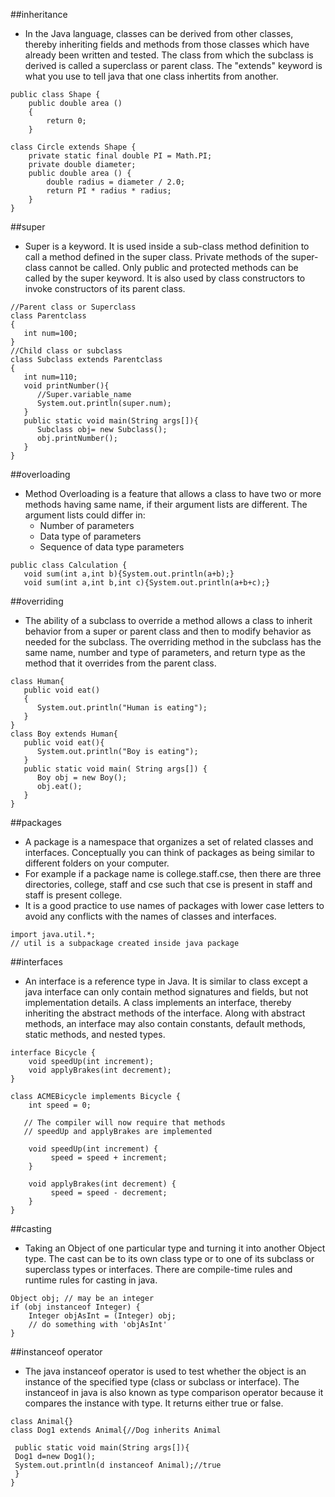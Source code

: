 ##inheritance

- In the Java language, classes can be derived from other classes, thereby inheriting fields and methods from those classes which have already been written and tested. The class from which the subclass is derived is called a superclass or parent class. The "extends" keyword is what you use to tell java that one class inhertits from another.

```
public class Shape {
    public double area ()
    {
        return 0;     
    }

class Circle extends Shape {                    
    private static final double PI = Math.PI;   
    private double diameter;                    
    public double area () {
        double radius = diameter / 2.0;
        return PI * radius * radius;
    }
}    
```

##super

- Super is a keyword. It is used inside a sub-class method definition to call a method defined in the super class. Private methods of the super-class cannot be called. Only public and protected methods can be called by the super keyword. It is also used by class constructors to invoke constructors of its parent class.

```
//Parent class or Superclass
class Parentclass
{
   int num=100;
}
//Child class or subclass
class Subclass extends Parentclass
{
   int num=110;
   void printNumber(){
      //Super.variable_name
      System.out.println(super.num);
   }
   public static void main(String args[]){
      Subclass obj= new Subclass();
      obj.printNumber();
   }
}
```

##overloading

- Method Overloading is a feature that allows a class to have two or more methods having same name, if their argument lists are different. The argument lists could differ in:
  - Number of parameters
  - Data type of parameters
  - Sequence of data type parameters

```
public class Calculation {
   void sum(int a,int b){System.out.println(a+b);}
   void sum(int a,int b,int c){System.out.println(a+b+c);}
```

##overriding

- The ability of a subclass to override a method allows a class to inherit behavior from a super or parent class and then to modify behavior as needed for the subclass. The overriding method in the subclass has the same name, number and type of parameters, and return type as the method that it overrides from the parent class.

```
class Human{
   public void eat()
   {
      System.out.println("Human is eating");
   }
}
class Boy extends Human{
   public void eat(){
      System.out.println("Boy is eating");
   }
   public static void main( String args[]) {
      Boy obj = new Boy();
      obj.eat();
   }
}
```

##packages

- A package is a namespace that organizes a set of related classes and interfaces. Conceptually you can think of packages as being similar to different folders on your computer.  
- For example if a package name is college.staff.cse, then there are three directories, college, staff and cse such that cse is present in staff and staff is present college.
- It is a good practice to use names of packages with lower case letters to avoid any conflicts with the names of classes and interfaces.

```
import java.util.*;
// util is a subpackage created inside java package
```

##interfaces

- An interface is a reference type in Java. It is similar to class except a java interface can only contain method signatures and fields, but not implementation details.  A class implements an interface, thereby inheriting the abstract methods of the interface. Along with abstract methods, an interface may also contain constants, default methods, static methods, and nested types.

```
interface Bicycle {
    void speedUp(int increment);
    void applyBrakes(int decrement);
}

class ACMEBicycle implements Bicycle {
    int speed = 0;

   // The compiler will now require that methods
   // speedUp and applyBrakes are implemented

    void speedUp(int increment) {
         speed = speed + increment;   
    }

    void applyBrakes(int decrement) {
         speed = speed - decrement;
    }
}
```

##casting

- Taking an Object of one particular type and turning it into another Object type.
The cast can be to its own class type or to one of its subclass or superclass types or interfaces. There are compile-time rules and runtime rules for casting in java.

```
Object obj; // may be an integer
if (obj instanceof Integer) {
	Integer objAsInt = (Integer) obj;
	// do something with 'objAsInt'
}
```

##instanceof operator

- The java instanceof operator is used to test whether the object is an instance of the specified type (class or subclass or interface). The instanceof in java is also known as type comparison operator because it compares the instance with type. It returns either true or false.

```
class Animal{}  
class Dog1 extends Animal{//Dog inherits Animal  

 public static void main(String args[]){  
 Dog1 d=new Dog1();  
 System.out.println(d instanceof Animal);//true  
 }  
}  
```

